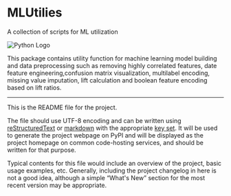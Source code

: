 # MLUtilies
A collection of scripts for ML utilization



![Python Logo](https://www.python.org/static/community_logos/python-logo.png "Sample inline image")

This package contains utility function for machine learning model building and data preprocessing such as
removing highly correlated features, date feature engineering,confusion matrix visualization, multilabel encoding,
missing value imputation, lift calculation and boolean feature encoding based on lift ratios.


----

This is the README file for the project.

The file should use UTF-8 encoding and can be written using
[reStructuredText][rst] or [markdown][md use] with the appropriate [key set][md
use]. It will be used to generate the project webpage on PyPI and will be
displayed as the project homepage on common code-hosting services, and should be
written for that purpose.

Typical contents for this file would include an overview of the project, basic
usage examples, etc. Generally, including the project changelog in here is not a
good idea, although a simple “What's New” section for the most recent version
may be appropriate.

[packaging guide]: https://packaging.python.org
[distribution tutorial]: https://packaging.python.org/tutorials/packaging-projects/
[src]: https://github.com/NanaAkwasiAbayieBoateng/MLUtilies
[rst]: http://docutils.sourceforge.net/rst.html
[md]: https://tools.ietf.org/html/rfc7764#section-3.5 "CommonMark variant"
[md use]: https://packaging.python.org/specifications/core-metadata/#description-content-type-optional

